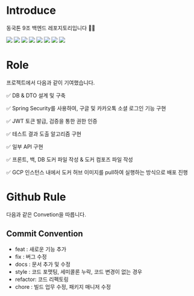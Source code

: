 # Introduce
동국톤 9조 백엔드 레포지토리입니다 👋🏻

<div>
<img src="https://img.shields.io/badge/java-007396?style=for-the-badge&logo=openjdk&logoColor=white"> 
<img src="https://img.shields.io/badge/spring boot-6DB33F?style=for-the-badge&logo=springboot&logoColor=white">
<img src="https://img.shields.io/badge/spring security-6DB33F?style=for-the-badge&logo=springsecurity&logoColor=white">
<img src="https://img.shields.io/badge/hibernate-59666C?style=for-the-badge&logo=hibernate&logoColor=white">
<img src="https://img.shields.io/badge/mysql-4479A1?style=for-the-badge&logo=mysql&logoColor=white">
<img src="https://img.shields.io/badge/nginx-009639?style=for-the-badge&logo=nginx&logoColor=white">
<img src="https://img.shields.io/badge/Docker-2496ED?style=for-the-badge&logo=Docker&logoColor=white"/>
<img src="https://img.shields.io/badge/google cloud platform-4285F4?style=for-the-badge&logo=googlecloud&logoColor=white">
</div>

# Role
프로젝트에서 다음과 같이 기여했습니다.

✅ DB & DTO 설계 및 구축

✅ Spring Security를 사용하여, 구글 및 카카오톡 소셜 로그인 기능 구현

✅ JWT 토큰 발급, 검증을 통한 권한 인증

✅ 테스트 결과 도출 알고리즘 구현

✅ 일부 API 구현

✅ 프론트, 백, DB 도커 파일 작성 & 도커 컴포즈 파일 작성

✅ GCP 인스턴스 내에서 도커 허브 이미지를 pull하여 실행하는 방식으로 배포 진행

# Github Rule
다음과 같은 Convetion을 따릅니다.

## Commit Convention
-   feat : 새로운 기능 추가
-   fix : 버그 수정
-   docs : 문서 추가 및 수정
-   style : 코드 포맷팅, 세미콜론 누락, 코드 변경이 없는 경우
-   refactor: 코드 리펙토링
-   chore : 빌드 업무 수정, 패키지 매니저 수정
